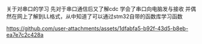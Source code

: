 关于对串口的学习
先对于串口通信后又了解cdc
学会了串口向电脑发与接收
并偶然在网上了解到LL格式，从中知道了可以通过stm32自带的函数库学习函数

https://github.com/user-attachments/assets/1dfabfa5-b92f-43d5-b8eb-ea7e7c2c428a

